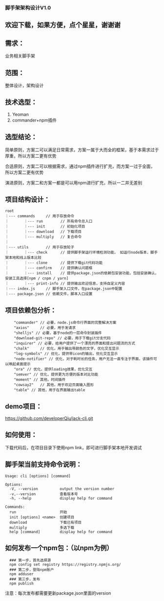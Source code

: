 ### 脚手架架构设计V1.0

## 欢迎下载，如果方便，点个星星，谢谢谢

## 需求：
业务相关脚手架

## 范围：
整体设计，架构设计

## 技术选型：
1. Yeoman
2. commander+npm插件

## 选型结论：
简单原则，方案二可以满足日常需求，方案一属于大而全的框架，基于本需求过于厚重，所以方案二更有优势

合适原则，方案二可以根据需求，通过npm插件进行扩充，而方案一过于全面，所以方案二更有优势

演进原则，方案二和方案一都是可以用npm进行扩充，所以一二并无差别

## 项目结构设计：
```
root
｜--- commands     // 用于存放命令
｜       ｜--- run        // 所有命令总入口
｜       ｜--- init       // 初始化项目
｜       ｜--- download   // 下载项目
｜       ｜--- multiply   // 复合命令
｜
｜--- utils        // 用于存放轮子
｜       ｜--- check      // 提供脚手架运行环境检测功能， 如运行node版本，脚手架本地和线上版本比较 
｜       ｜--- clone      // 提供下载git代码功能
｜       ｜--- confirm    // 提供确认问题框
｜       ｜--- install    // 提供package.json的依赖包安装功能，包括安装确认，安装工具选择[npm / cnpm / yarn]
｜       ｜--- print-info // 提供输出欢迎信息，支持自定义内容
｜--- index.js     // 脚手架入口文件，在package.json中配置
｜--- package.json // 依赖文件，脚本入口设置
```
## 项目依赖包分析：
```
    "commander" // 必要，node.js命令行界面的完整解决方案
    "axios"     // 必要，用于发请求 
    "shelljs" // 必要，基于node的一层命令封装插件
    "download-git-repo" // 必要，用于下载git分支代码
    "inquirer" // 必要，给用户提供了一个漂亮的界面和提出问题流的方式
    "chalk"     // 优化，用于输出带颜色的文字，优化交互显示
    "log-symbols" // 优化，提供带icon的输出，优化交互显示
    "node-notifier" // 优化，对于耗时长的任务，用户无法一直专注于界面，该插件可以唤起桌面提示
    "ora" // 优化，提供loading效果，优化交互
    "semver" // 优化，提供更为方便的版本对比功能
    "moment" // 其他，时间插件
    "cowsay2"   // 其他，用于欢迎页面输入图形
    "table" // 其他，用于在界面输出table
```
## demo项目：
https://github.com/developerQiu/jack-cli.git

## 如何使用：

下载代码后，在项目目录下使用npm link，即可进行脚手架本地开发调试

## 脚手架当前支持命令说明：

```
Usage: cli [options] [command]

Options:
  -V, --version          output the version number
  -v,--version           查看版本号
  -h, --help             display help for command

Commands:
  run                    开始
  init [options] <name>  创建项目
  download               下载已有项目
  multiply               多选下载
  help [command]         display help for command
```

## 如何发布一个npm包：（以npm为例）

```
  ### 第一步，首先选择源
  npm config set registry https://registry.npmjs.org/
  ### 第二步，登陆npm账户
  npm adduser
  ### 第三步，发布
  npm publish
```
注意：每次发布都需要更新package.json里面的version